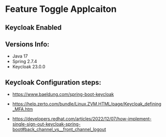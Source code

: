 # Feature Toggle Applcaiton

## Keycloak Enabled


## Versions Info:
* Java 17
* Spring 2.7.4
* Keycloak 23.0.0


## Keycloak Configuration steps:

* https://www.baeldung.com/spring-boot-keycloak

* https://help.zerto.com/bundle/Linux.ZVM.HTML/page/Keycloak_defining_MFA.htm

* https://developers.redhat.com/articles/2022/12/07/how-implement-single-sign-out-keycloak-spring-boot#back_channel_vs__front_channel_logout

